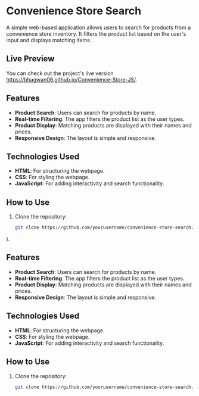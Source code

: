 # Convenience Store Search

A simple web-based application allows users to search for products from a convenience store inventory. It filters the product list based on the user's input and displays matching items.

## Live Preview

You can check out the project's live version https://bhagwan06.github.io/Convenience-Store-JS/.

## Features

- **Product Search**: Users can search for products by name.
- **Real-time Filtering**: The app filters the product list as the user types.
- **Product Display**: Matching products are displayed with their names and prices.
- **Responsive Design**: The layout is simple and responsive.

## Technologies Used

- **HTML**: For structuring the webpage.
- **CSS**: For styling the webpage.
- **JavaScript**: For adding interactivity and search functionality.

## How to Use

1. Clone the repository:
   ```bash
   git clone https://github.com/yourusername/convenience-store-search.git
).

## Features

- **Product Search**: Users can search for products by name.
- **Real-time Filtering**: The app filters the product list as the user types.
- **Product Display**: Matching products are displayed with their names and prices.
- **Responsive Design**: The layout is simple and responsive.

## Technologies Used

- **HTML**: For structuring the webpage.
- **CSS**: For styling the webpage.
- **JavaScript**: For adding interactivity and search functionality.

## How to Use

1. Clone the repository:
   ```bash
   git clone https://github.com/yourusername/convenience-store-search.git
